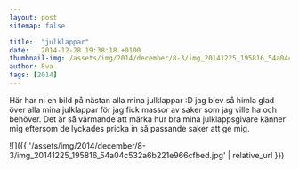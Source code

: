 ```yaml
---
layout: post
sitemap: false

title:  "julklappar"
date:   2014-12-28 19:38:18 +0100
thumbnail-img: /assets/img/2014/december/8-3/img_20141225_195816_54a04c532a6b221e966cfbed.jpg
author: Eva
tags: [2014]
---
```


Här har ni en bild på nästan alla mina julklappar :D jag blev så himla glad över alla mina julklappar för jag fick massor av saker som jag ville ha och behöver. Det är så värmande att märka hur bra mina julklappsgivare känner mig eftersom de lyckades pricka in så passande saker att ge mig.

![]({{ '/assets/img/2014/december/8-3/img_20141225_195816_54a04c532a6b221e966cfbed.jpg'  | relative_url }})

